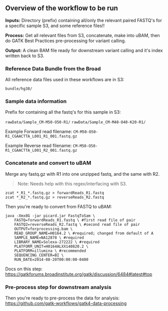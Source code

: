 ## Overview of the workflow to be run

**Inputs:**  Directory (prefix) containing all/only the relevant paired FASTQ's for a specific sample S3, and some reference files!!

**Process:** Get all relevant files from S3, concatenate, make into uBAM, then do GATK Best Practices pre-processing for variant calling.

**Output:** A clean BAM file ready for downstream variant calling and it's index written back to S3. 

### Reference Data Bundle from the Broad
All reference data files used in these workflows are in S3:

`bundle/hg38/`

### Sample data information
Prefix for containing all the fastq's for this sample in S3:

`rawData/Sample_CM-M50-O50-R1/`
`rawData/Sample_CM-M40-O40-K20-R1/`


Example Forward read filename:
`CM-M50-O50-R1_CGAACTTA_L001_R1_001.fastq.gz`


Example Reverse read filename:
`CM-M50-O50-R1_CGAACTTA_L001_R2_001.fastq.gz`


### Concatenate and convert to uBAM

Merge any fastq.gz with R1 into one unzipped fastq, and the same with R2.   
>Note: Needs help with this regex/interfacing with S3.
```
zcat *_R1_*.fastq.gz > forwardReads_R1.fastq
zcat *_R2_*.fastq.gz > reverseReads_R2.fastq
```


Then you're ready to convert from FASTQ to uBAM:
```
java -Xmx8G -jar picard.jar FastqToSam \
    FASTQ=forwardReads_R1.fastq \ #first read file of pair
    FASTQ2=reverseReads_R2.fastq \ #second read file of pair
    OUTPUT=forprocessing.bam \
    READ_GROUP_NAME=H0164.2 \ #required; changed from default of A
    SAMPLE_NAME=NA12878 \ #required
    LIBRARY_NAME=Solexa-272222 \ #required
    PLATFORM_UNIT=H0164ALXX140820.2 \
    PLATFORM=illumina \ #recommended
    SEQUENCING_CENTER=BI \
    RUN_DATE=2014-08-20T00:00:00-0400
```
Docs on this step:
https://gatkforums.broadinstitute.org/gatk/discussion/6484#latest#top


### Pre-process step for downstream analysis
Then you're ready to pre-process the data for analysis:
https://github.com/gatk-workflows/gatk4-data-processing
